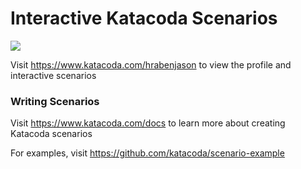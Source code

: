 # Interactive Katacoda Scenarios

[![](http://shields.katacoda.com/katacoda/hrabenjason/count.svg)](https://www.katacoda.com/hrabenjason "Get your profile on Katacoda.com")

Visit https://www.katacoda.com/hrabenjason to view the profile and interactive scenarios

### Writing Scenarios
Visit https://www.katacoda.com/docs to learn more about creating Katacoda scenarios

For examples, visit https://github.com/katacoda/scenario-example

